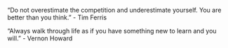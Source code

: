 “Do not overestimate the competition and underestimate yourself. You are better than you think.” - Tim Ferris

“Always walk through life as if you have something new to learn and you will.” - Vernon Howard
